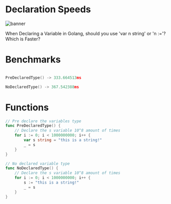 # Declaration Speeds
![banner](https://user-images.githubusercontent.com/75189508/194382177-1c11ee03-f048-4a36-995e-2a1673d08afc.png)

When Declaring a Variable in Golang, should you use 'var n string' or 'n :='? Which is Faster?

# Benchmarks
```go

PreDeclaredType() -> 333.664513ms

NoDeclaredType() -> 367.542388ms

```


# Functions

```go
// Pre declare the variables type
func PreDeclaredType() {
	// Declare the s variable 10^8 amount of times
	for i := 0; i < 1000000000; i++ {
		var s string = "this is a string!"
		_ = s
	}
}

// No declared variable type
func NoDeclaredType() {
	// Declare the s variable 10^8 amount of times
	for i := 0; i < 1000000000; i++ {
		s := "this is a string!"
		_ = s
	}
}

```
